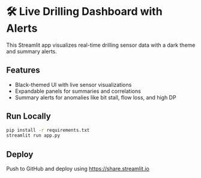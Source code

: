 # 🛠️ Live Drilling Dashboard with Alerts

This Streamlit app visualizes real-time drilling sensor data with a dark theme and summary alerts.

## Features
- Black-themed UI with live sensor visualizations
- Expandable panels for summaries and correlations
- Summary alerts for anomalies like bit stall, flow loss, and high DP

## Run Locally
```bash
pip install -r requirements.txt
streamlit run app.py
```

## Deploy
Push to GitHub and deploy using https://share.streamlit.io